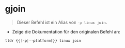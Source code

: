 # gjoin

> Dieser Befehl ist ein Alias von `-p linux join`.

- Zeige die Dokumentation für den originalen Befehl an:

`tldr {{[-p|--platform]}} linux join`
